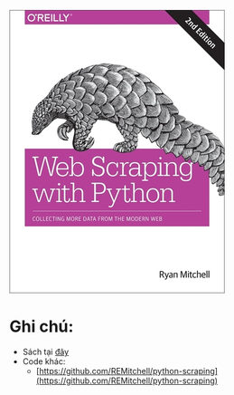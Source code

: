 <div align="enter">

![](misc/images/book_cover.jpg)

</div>

# Ghi chú:
* Sách tại [đây](https://github.com/cuongpiger/Documents/blob/master/Web%20Scraping/Web%20Scraping%20with%20Python%20Collecting%20More%20Data%20from%20the%20Modern%20Web%20by%20Ryan%20Mitchell.pdf)
* Code khác:
  * [https://github.com/REMitchell/python-scraping](https://github.com/REMitchell/python-scraping)